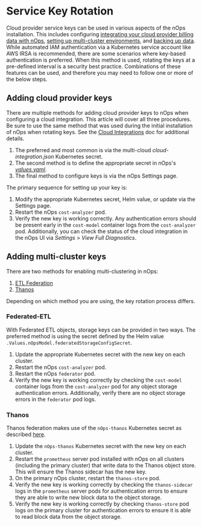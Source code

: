 # Service Key Rotation

Cloud provider service keys can be used in various aspects of the nOps installation. This includes configuring [integrating your cloud provider billing data with nOps](/install-and-configure/install/cloud-integration/README.md), [setting up multi-cluster environments](/install-and-configure/install/multi-cluster/multi-cluster.md), and [backing up data](/install-and-configure/install/multi-cluster/federated-etl/federated-etl-backups-alerting.md). While automated IAM authentication via a Kubernetes service account like AWS IRSA is recommended, there are some scenarios where key-based authentication is preferred. When this method is used, rotating the keys at a pre-defined interval is a security best practice. Combinations of these features can be used, and therefore you may need to follow one or more of the below steps.

## Adding cloud provider keys

There are multiple methods for adding cloud provider keys to nOps when configuring a cloud integration. This article will cover all three procedures. Be sure to use the same method that was used during the initial installation of nOps when rotating keys.
See the [Cloud Integrations](/install-and-configure/install/cloud-integration/README.md) doc for additional details.

1. The preferred and most common is via the multi-cloud _cloud-integration.json_ Kubernetes secret.
2. The second method is to define the appropriate secret in nOps's [_values.yaml_](https://github.com/nOps/cost-analyzer-helm-chart/blob/develop/cost-analyzer/values.yaml).
3. The final method to configure keys is via the nOps Settings page. 

The primary sequence for setting up your key is:

1. Modify the appropriate Kubernetes secret, Helm value, or update via the Settings page.
2. Restart the nOps `cost-analyzer` pod.
3. Verify the new key is working correctly. Any authentication errors should be present early in the `cost-model` container logs from the `cost-analyzer` pod. Additionally, you can check the status of the cloud integration in the nOps UI via _Settings_ > _View Full Diagnostics_.

## Adding multi-cluster keys

There are two methods for enabling multi-clustering in nOps:

1. [ETL Federation](/install-and-configure/install/multi-cluster/federated-etl/federated-etl.md)
2. [Thanos](/install-and-configure/install/multi-cluster/thanos-setup/thanos-setup.md)

Depending on which method you are using, the key rotation process differs.

### Federated-ETL

With Federated ETL objects, storage keys can be provided in two ways. The preferred method is using the secret defined by the Helm value `.Values.nOpsModel.federatedStorageConfigSecret`.

1. Update the appropriate Kubernetes secret with the new key on each cluster.
2. Restart the nOps `cost-analyzer` pod.
3. Restart the nOps `federator` pod.
4. Verify the new key is working correctly by checking the `cost-model` container logs from the `cost-analyzer` pod for any object storage authentication errors. Additionally, verify there are no object storage errors in the `federator` pod logs.

### Thanos

Thanos federation makes use of the `nOps-thanos` Kubernetes secret as described [here](/install-and-configure/install/multi-cluster/thanos-setup/configuring-thanos.md#step-1-create-object-storeyaml).

1. Update the `nOps-thanos` Kubernetes secret with the new key on each cluster.
2. Restart the `prometheus` server pod installed with nOps on all clusters (including the primary cluster) that write data to the Thanos object store. This will ensure the Thanos sidecar has the new key.
3. On the primary nOps cluster, restart the `thanos-store` pod.
4. Verify the new key is working correctly by checking the `thanos-sidecar` logs in the `prometheus` server pods for authentication errors to ensure they are able to write new block data to the object storage.
5. Verify the new key is working correctly by checking `thanos-store` pod logs on the primary cluster for authentication errors to ensure it is able to read block data from the object storage.